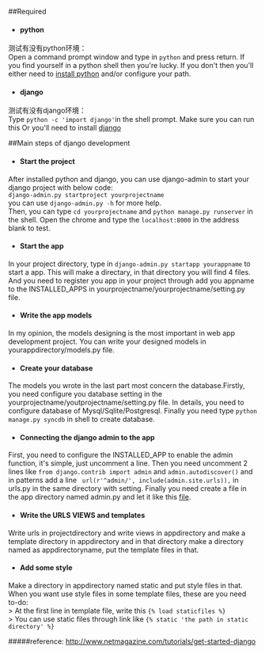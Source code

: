 ##Required
* <h4>python</h4>
测试有没有python环境：  
Open a command prompt window and type in `python` and press return. If you find yourself in a python shell then you're lucky. If you don't then you'll either need to [install python](http://docs.python.org/2/using/windows.html) and/or configure your path.
* <h4>django</h4>  
测试有没有django环境：   
Type `python -c 'import django'`in the shell prompt. Make sure you can run this Or you'll need to install [django](https://docs.djangoproject.com/en/dev/topics/install/)
  
  
##Main steps of django development
* <h4>Start the project</h4>  
After installed python and django, you can use django-admin to start your django project with below code:  
`django-admin.py startproject yourprojectname`  
you can use `django-admin.py -h` for more help.  
Then, you can type `cd yourprojectname` and `python manage.py runserver` in the shell. Open the chrome and type the `localhost:8000` in the address blank to test.
* <h4>Start the app</h4>
In your project directory, type in `django-admin.py startapp yourappname` to start a app. This will make a directary, in that directory you will find 4 files. And you need to register you app in your project through add you appname to the INSTALLED_APPS in yourprojectname/yourprojectname/setting.py file.
* <h4>Write the app models</h4>
In my opinion, the models designing is the most important in web app development project. You can write your designed models in yourappdirectory/models.py file.
* <h4>Create your database</h4>
The models you wrote in the last part most concern the database.Firstly, you need configure you database setting in the yourprojectname/youtprojectname/setting.py file. In details, you need to configure database of Mysql/Sqlite/Postgresql. Finally you need type `python manage.py syncdb` in shell to create database.
* <h4>Connecting the django admin to the app</h4>  
First, you need to configure the INSTALLED_APP to enable the admin function, it's simple, just uncomment a line. Then you need uncomment 2 lines like `from django.contrib import admin` and `admin.autodiscover()` and in patterns add a line ` url(r'^admin/', include(admin.site.urls)),` in urls.py in the same directory with setting. Finally you need create a file in the app directory named admin.py and let it like this [file](https://github.com/tuesda/django-first/blob/master/blog/admin.py).
* <h4>Write the URLS VIEWS and templates</h4>  
Write urls in projectdirectory and write views in appdirectory and make a template directory in appdirectory and in that directory make a directory named as appdirectoryname, put the template files in that.
* <h4>Add some style</h4>  
Make a directory in appdirectory named static and put style files in that. When you want use style files in some template files, these are you need to-do:  
	> At the first line in template file, write this `{% load staticfiles %}`  
	> You can use static files through link like `{% static 'the path in static directory' %}`  


#####reference: <http://www.netmagazine.com/tutorials/get-started-django>

